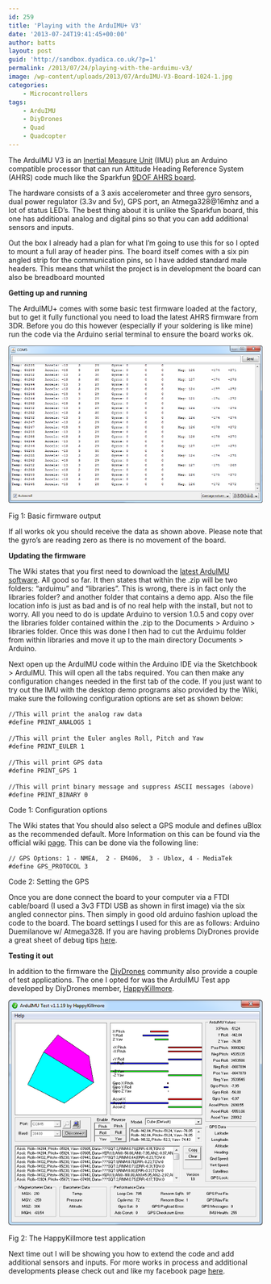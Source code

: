 ```yaml
---
id: 259
title: 'Playing with the ArduIMU+ V3'
date: '2013-07-24T19:41:45+00:00'
author: batts
layout: post
guid: 'http://sandbox.dyadica.co.uk/?p=1'
permalink: /2013/07/24/playing-with-the-arduimu-v3/
image: /wp-content/uploads/2013/07/ArduIMU-V3-Board-1024-1.jpg
categories:
    - Microcontrollers
tags:
    - ArduIMU
    - DiyDrones
    - Quad
    - Quadcopter
---
```


The ArduIMU V3 is an [Inertial Measure Unit](http://en.wikipedia.org/wiki/Inertial_measurement_unit "So whats an IMU") (IMU) plus an Arduino compatible processor that can run Attitude Heading Reference System (AHRS) code much like the Sparkfun [9DOF AHRS board](https://www.sparkfun.com/products/10736 "Razor 9DOF").

The hardware consists of a 3 axis accelerometer and three gyro sensors, dual power regulator (3.3v and 5v), GPS port, an Atmega328@16mhz and a lot of status LED’s. The best thing about it is unlike the Sparkfun board, this one has additional analog and digital pins so that you can add additional sensors and inputs.

Out the box I already had a plan for what I’m going to use this for so I opted to mount a full aray of header pins. The board itself comes with a six pin angled strip for the communication pins, so I have added standard male headers. This means that whilst the project is in development the board can also be breadboard mounted

**Getting up and running**

The ArduIMU+ comes with some basic test firmware loaded at the factory, but to get it fully functional you need to load the latest AHRS firmware from 3DR. Before you do this however (especially if your soldering is like mine) run the code via the Arduino serial terminal to ensure the board works ok.

![Default Serial - ArduIMU+ V3](/wp-content/uploads/2013/07/Default-Serial-ArduIMU+-V3.png)

<span class="caption">Fig 1: Basic firmware output</span>

If all works ok you should receive the data as shown above. Please note that the gyro’s are reading zero as there is no movement of the board.

**Updating the firmware**

The Wiki states that you first need to download the [ latest ArduIMU software](http://code.google.com/p/ardu-imu/downloads/list). All good so far. It then states that within the .zip will be two folders: “arduimu” and “libraries”. This is wrong, there is in fact only the libraries folder? and another folder that contains a demo app. Also the file location info is just as bad and is of no real help with the install, but not to worry. All you need to do is update Arduino to version 1.0.5 and copy over the libraries folder contained within the .zip to the Documents &gt; Arduino &gt; libraries folder. Once this was done I then had to cut the Arduimu folder from within libraries and move it up to the main directory Documents &gt; Arduino.

Next open up the ArduIMU code within the Arduino IDE via the Sketchbook &gt; ArduIMU. This will open all the tabs required. You can then make any configuration changes needed in the first tab of the code. If you just want to try out the IMU with the desktop demo programs also provided by the Wiki, make sure the following configuration options are set as shown below:

```
//This will print the analog raw data
#define PRINT_ANALOGS 1

//This will print the Euler angles Roll, Pitch and Yaw
#define PRINT_EULER 1

//This will print GPS data
#define PRINT_GPS 1

//This will print binary message and suppress ASCII messages (above)
#define PRINT_BINARY 0
```

<span class="caption">Code 1: Configuration options</span>

The Wiki states that You should also select a GPS module and defines uBlox as the recommended default. More Information on this can be found via the official wiki [page](http://code.google.com/p/ardu-imu/wiki/Code "Official Wiki Page"). This can be done via the following line:

```
// GPS Options: 1 - NMEA,  2 - EM406,  3 - Ublox, 4 - MediaTek
#define GPS_PROTOCOL 3
```

<span class="caption">Code 2: Setting the GPS</span>

Once you are done connect the board to your computer via a FTDI cable/board (I used a 3v3 FTDI USB as shown in first image) via the six angled connector pins. Then simply in good old arduino fashion upload the code to the board. The board settings I used for this are as follows: Arduino Duemilanove w/ Atmega328. If you are having problems DiyDrones provide a great sheet of debug tips [here](http://diydrones.com/profiles/blogs/arduino-debugging-tips "Debug Sheet for Arduino").

**Testing it out**

In addition to the firmware the [DiyDrones](http://diydrones.com/ "DiyDrones") community also provide a couple of test applications. The one I opted for was the ArduIMU Test app developed by DiyDrones member, [HappyKillmore](http://diydrones.com/profiles/blogs/arduimu-v2-test-application "Test Application").

![ArduIMU Test](/wp-content/uploads/2013/07/ArduIMU-Test.png)

<span class="caption">Fig 2: The HappyKillmore test application</span>

Next time out I will be showing you how to extend the code and add additional sensors and inputs. For more works in process and additional developments please check out and like my facebook page [here](https://www.facebook.com/ADropInTheDigitalOcean "dyadica.co.uk on Facebook").